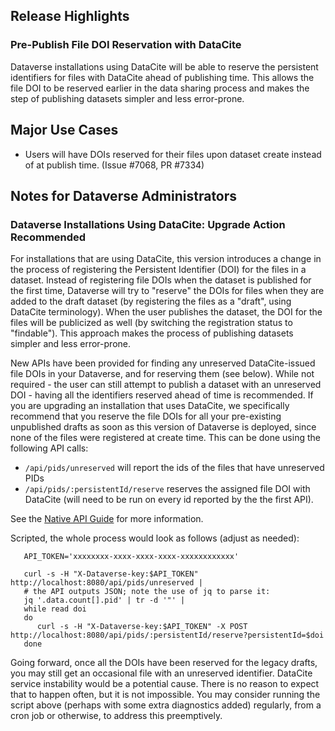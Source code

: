 ## Release Highlights

### Pre-Publish File DOI Reservation with DataCite

Dataverse installations using DataCite will be able to reserve the persistent identifiers for files with DataCite ahead of publishing time. This allows the file DOI to be reserved earlier in the data sharing process and makes the step of publishing datasets simpler and less error-prone.

## Major Use Cases

- Users will have DOIs reserved for their files upon dataset create instead of at publish time. (Issue #7068, PR #7334)

## Notes for Dataverse Administrators

### Dataverse Installations Using DataCite: Upgrade Action Recommended

For installations that are using DataCite, this version introduces a change in the process of registering the Persistent Identifier (DOI) for the files in a dataset. Instead of registering file DOIs when the dataset is published for the first time, Dataverse will try to "reserve" the DOIs for files when they are added to the draft dataset (by registering the files as a "draft", using DataCite terminology). When the user publishes the dataset, the DOI for the files will be publicized as well (by switching the registration status to "findable"). This approach makes the process of publishing datasets simpler and less error-prone.

New APIs have been provided for finding any unreserved DataCite-issued file DOIs in your Dataverse, and for reserving them (see below). While not required - the user can still attempt to publish a dataset with an unreserved DOI - having all the identifiers reserved ahead of time is recommended. If you are upgrading an installation that uses DataCite, we specifically recommend that you reserve the file DOIs for all your pre-existing unpublished drafts as soon as this version of Dataverse is deployed, since none of the files were registered at create time. This can be done using the following API calls:  

- `/api/pids/unreserved`  will report the ids of the files that have unreserved PIDs
- `/api/pids/:persistentId/reserve` reserves the assigned file DOI with DataCite (will need to be run on every id reported by the the first API).

See the [Native API Guide](http://guides.dataverse.org/en/5.2/api/native-api.html) for more information.

Scripted, the whole process would look as follows (adjust as needed):

```
   API_TOKEN='xxxxxxxx-xxxx-xxxx-xxxx-xxxxxxxxxxxx'

   curl -s -H "X-Dataverse-key:$API_TOKEN" http://localhost:8080/api/pids/unreserved |
   # the API outputs JSON; note the use of jq to parse it:
   jq '.data.count[].pid' | tr -d '"' | 
   while read doi
   do
      curl -s -H "X-Dataverse-key:$API_TOKEN" -X POST http://localhost:8080/api/pids/:persistentId/reserve?persistentId=$doi
   done
```

Going forward, once all the DOIs have been reserved for the legacy drafts, you may still get an occasional file with an unreserved identifier. DataCite service instability would be a potential cause. There is no reason to expect that to happen often, but it is not impossible. You may consider running the script above (perhaps with some extra diagnostics added) regularly, from a cron job or otherwise, to address this preemptively.